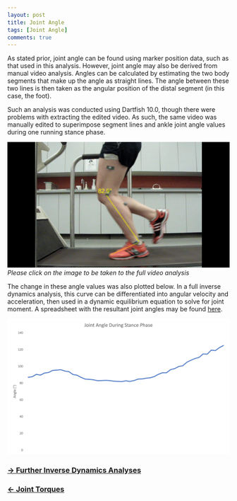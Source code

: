 ```yaml
---
layout: post
title: Joint Angle
tags: [Joint Angle]
comments: true
---
```


As stated prior, joint angle can be found using marker position data, such as that used in this analysis. However, joint angle may also be derived from manual video analysis. Angles can be calculated by estimating the two body segments that make up the angle as straight lines. The angle between these two lines is then taken as the angular position of the distal segment (in this case, the foot). 

Such an analysis was conducted using Dartfish 10.0, though there were problems with extracting the edited video. As such, the same video was manually edited to superimpose segment lines and ankle joint angle values during one running stance phase. 

[![Joint Angle Video Analysis](/assets/img/JointAngle.PNG)](https://youtu.be/v2kiBL9FuOI)
*Please click on the image to be taken to the full video analysis*

The change in these angle values was also plotted below. In a full inverse dynamics analysis, this curve can be differentiated into angular velocity and acceleration, then used in a dynamic equilibrium equation to solve for joint moment. A spreadsheet with the resultant joint angles may be found [here](https://github.com/Tudor-Muresan/Tudor-Muresan.github.io/tree/master/Python).

![Joint Angle During Stance Phase](/assets/img/StanceAngle.png)



### [→ Further Inverse Dynamics Analyses](https://tudor-muresan.github.io/2023-03-30-future-inverse-dynamics/)

### [← Joint Torques](https://tudor-muresan.github.io/2023-04-01-joint-torques/)
